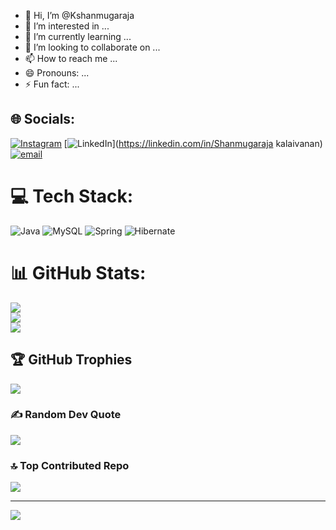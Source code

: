 - 👋 Hi, I’m @Kshanmugaraja
- 👀 I’m interested in ...
- 🌱 I’m currently learning ...
- 💞️ I’m looking to collaborate on ...
- 📫 How to reach me ...
- 😄 Pronouns: ...
- ⚡ Fun fact: ...

<!---
Kshanmugaraja/Kshanmugaraja is a ✨ special ✨ repository because its `README.md` (this file) appears on your GitHub profile.
You can click the Preview link to take a look at your changes.
--->

## 🌐 Socials:
[![Instagram](https://img.shields.io/badge/Instagram-%23E4405F.svg?logo=Instagram&logoColor=white)](https://instagram.com/mr_Shanmugaraja_03) [![LinkedIn](https://img.shields.io/badge/LinkedIn-%230077B5.svg?logo=linkedin&logoColor=white)](https://linkedin.com/in/Shanmugaraja kalaivanan) [![email](https://img.shields.io/badge/Email-D14836?logo=gmail&logoColor=white)](mailto:vigneshkalai555ks@gmail.com) 

# 💻 Tech Stack:
![Java](https://img.shields.io/badge/java-%23ED8B00.svg?style=for-the-badge&logo=openjdk&logoColor=white) ![MySQL](https://img.shields.io/badge/mysql-4479A1.svg?style=for-the-badge&logo=mysql&logoColor=white) ![Spring](https://img.shields.io/badge/spring-%236DB33F.svg?style=for-the-badge&logo=spring&logoColor=white) ![Hibernate](https://img.shields.io/badge/Hibernate-59666C?style=for-the-badge&logo=Hibernate&logoColor=white)
# 📊 GitHub Stats:
![](https://github-readme-stats.vercel.app/api?username=Kshanmugaraja&theme=dark&hide_border=true&include_all_commits=false&count_private=true)<br/>
![](https://github-readme-streak-stats.herokuapp.com/?user=Kshanmugaraja&theme=dark&hide_border=true)<br/>
![](https://github-readme-stats.vercel.app/api/top-langs/?username=Kshanmugaraja&theme=dark&hide_border=true&include_all_commits=false&count_private=true&layout=compact)

## 🏆 GitHub Trophies
![](https://github-profile-trophy.vercel.app/?username=Kshanmugaraja&theme=radical&no-frame=false&no-bg=true&margin-w=4)

### ✍️ Random Dev Quote
![](https://quotes-github-readme.vercel.app/api?type=vetical&theme=radical)

### 🔝 Top Contributed Repo
![](https://github-contributor-stats.vercel.app/api?username=Kshanmugaraja&limit=5&theme=dark&combine_all_yearly_contributions=true)

---
[![](https://visitcount.itsvg.in/api?id=Kshanmugaraja&icon=6&color=0)](https://visitcount.itsvg.in)

<!-- Proudly created with GPRM ( https://gprm.itsvg.in ) -->
